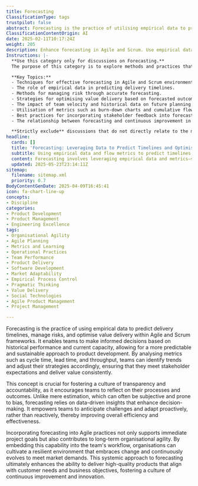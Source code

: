 ```yaml
---
title: Forecasting
ClassificationType: tags
trustpilot: false
abstract: Forecasting is the practice of utilising empirical data to predict delivery timelines, manage risks, and optimise value delivery within Agile and Scrum frameworks. It draws from historical performance and current capacity metrics, such as cycle time, lead time, and throughput, enabling teams to make informed decisions that lead to a more predictable and sustainable approach to product development. This practice is vital for promoting transparency and accountability, as it encourages teams to reflect on their processes and outcomes, moving beyond subjective estimations to data-driven insights that enhance decision-making. By anticipating challenges and adapting proactively, teams can improve overall efficiency and effectiveness. Integrating forecasting into Agile practices not only aids in achieving immediate project goals but also fosters long-term organisational agility, creating a resilient environment that can adapt to changing market demands. This systemic approach ultimately enhances the ability to deliver high-quality products that align with customer needs and business objectives, thereby cultivating a culture of continuous improvement and innovation.
ClassificationContentOrigin: AI
date: 2025-02-11T10:17:24Z
weight: 205
description: Enhance forecasting in Agile and Scrum. Use empirical data to predict delivery timelines, manage risk, and optimise value delivery.
Instructions: |-
  **Use this category only for discussions on Forecasting.**  
  The purpose of this category is to explore methods and practices that enhance forecasting within Agile and Scrum frameworks. It focuses on the utilisation of empirical data to predict delivery timelines, manage risks, and optimise value delivery, ensuring that teams can make informed decisions based on historical performance and current trends.

  **Key Topics:**
  - Techniques for effective forecasting in Agile and Scrum environments.
  - The role of empirical data in predicting delivery timelines.
  - Methods for managing risk through accurate forecasting.
  - Strategies for optimising value delivery based on forecasted outcomes.
  - The impact of team velocity and historical data on future planning.
  - Utilisation of metrics such as burn-down charts and cumulative flow diagrams for forecasting.
  - Best practices for incorporating stakeholder feedback into forecasting processes.
  - The relationship between forecasting and continuous improvement in Agile practices.

  **Strictly exclude** discussions that do not directly relate to the methodologies and practices of forecasting within Agile and Scrum, such as unrelated project management techniques, non-empirical approaches, or general business strategies that do not focus on Agile principles.
headline:
  cards: []
  title: 'Forecasting: Leveraging Data to Predict Timelines and Optimise Agile Delivery'
  subtitle: Using empirical data and flow metrics to predict timelines, manage risks, improve predictability, and enable informed, transparent decision-making.
  content: Forecasting involves leveraging empirical data and metrics—such as cycle time, lead time, throughput, and historical performance—to anticipate delivery timelines, manage risks, and optimise value delivery. It promotes transparency, informed decision-making, proactive adaptation, and continuous improvement, enabling teams to consistently meet stakeholder expectations and respond effectively to evolving market conditions.
  updated: 2025-05-23T23:14:11Z
sitemap:
  filename: sitemap.xml
  priority: 0.7
BodyContentGenDate: 2025-04-09T16:45:41
icon: fa-chart-line-up
concepts:
- Discipline
categories:
- Product Development
- Product Management
- Engineering Excellence
tags:
- Organisational Agility
- Agile Planning
- Metrics and Learning
- Operational Practices
- Team Performance
- Product Delivery
- Software Development
- Market Adaptability
- Empirical Process Control
- Pragmatic Thinking
- Value Delivery
- Social Technologies
- Agile Product Management
- Project Management

---
```

Forecasting is the practice of using empirical data to predict delivery timelines, manage risks, and optimise value delivery within Agile and Scrum frameworks. It enables teams to make informed decisions based on historical performance and current capacity, allowing for a more predictable and sustainable approach to product development. By analysing metrics such as cycle time, lead time, and throughput, teams can identify trends and adjust their strategies accordingly, ensuring that they meet stakeholder expectations and deliver value consistently.

This concept is crucial for fostering a culture of transparency and accountability, as it encourages teams to reflect on their processes and outcomes. Unlike mere estimation, which can often be subjective and prone to bias, forecasting relies on data-driven insights that enhance decision-making. It empowers teams to anticipate challenges and adapt proactively, rather than reactively, thereby improving overall efficiency and effectiveness.

Incorporating forecasting into Agile practices not only supports immediate project goals but also contributes to long-term organisational agility. By embedding this capability into the team's workflow, organisations can cultivate a resilient environment that embraces change and continuously evolves to meet market demands. This systemic approach to forecasting ultimately enhances the ability to deliver high-quality products that align with customer needs and business objectives, fostering a culture of continuous improvement and innovation.
